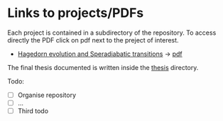 # Links to projects/PDFs

Each project is contained in a subdirectory of the repository. To access directly the PDF click on pdf next to the preject of interest.

 - [Hagedorn evolution and Speradiabatic transitions](./hagedorn) -> [pdf](./hagedorn/latexbuild/main_hagedorn.pdf)

The final thesis documented is written inside the [thesis](./thesis) directory.

Todo:

 - [ ] Organise repository
 - [ ] ...
 - [ ] Third todo

